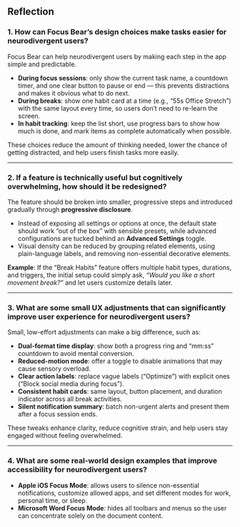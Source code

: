## Reflection

### 1. How can Focus Bear’s design choices make tasks easier for neurodivergent users?  
Focus Bear can help neurodivergent users by making each step in the app simple and predictable.  

- **During focus sessions**: only show the current task name, a countdown timer, and one clear button to pause or end — this prevents distractions and makes it obvious what to do next.  
- **During breaks**: show one habit card at a time (e.g., “55s Office Stretch”) with the same layout every time, so users don’t need to re-learn the screen.  
- **In habit tracking**: keep the list short, use progress bars to show how much is done, and mark items as complete automatically when possible.  

These choices reduce the amount of thinking needed, lower the chance of getting distracted, and help users finish tasks more easily.  

---

### 2. If a feature is technically useful but cognitively overwhelming, how should it be redesigned?  
The feature should be broken into smaller, progressive steps and introduced gradually through **progressive disclosure**.  
- Instead of exposing all settings or options at once, the default state should work “out of the box” with sensible presets, while advanced configurations are tucked behind an **Advanced Settings** toggle.  
- Visual density can be reduced by grouping related elements, using plain-language labels, and removing non-essential decorative elements.  

**Example**: If the “Break Habits” feature offers multiple habit types, durations, and triggers, the initial setup could simply ask, *“Would you like a short movement break?”* and let users customize details later.  

---

### 3. What are some small UX adjustments that can significantly improve user experience for neurodivergent users?  
Small, low-effort adjustments can make a big difference, such as:  
- **Dual-format time display**: show both a progress ring and “mm:ss” countdown to avoid mental conversion.  
- **Reduced-motion mode**: offer a toggle to disable animations that may cause sensory overload.  
- **Clear action labels**: replace vague labels (“Optimize”) with explicit ones (“Block social media during focus”).  
- **Consistent habit cards**: same layout, button placement, and duration indicator across all break activities.  
- **Silent notification summary**: batch non-urgent alerts and present them after a focus session ends.  

These tweaks enhance clarity, reduce cognitive strain, and help users stay engaged without feeling overwhelmed.  

---

### 4. What are some real-world design examples that improve accessibility for neurodivergent users?  
- **Apple iOS Focus Mode**: allows users to silence non-essential notifications, customize allowed apps, and set different modes for work, personal time, or sleep.  
- **Microsoft Word Focus Mode**: hides all toolbars and menus so the user can concentrate solely on the document content.  
